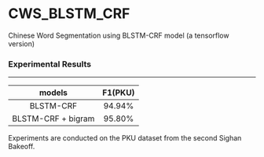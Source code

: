 # CWS_BLSTM_CRF
Chinese Word Segmentation using BLSTM-CRF model (a tensorflow version)


### Experimental Results
---
|models            |F1(PKU)|
|:----------------:|:-----:|
|BLSTM-CRF         |94.94% |
|BLSTM-CRF + bigram|95.80% |

Experiments are conducted on the PKU dataset from the second Sighan Bakeoff.
